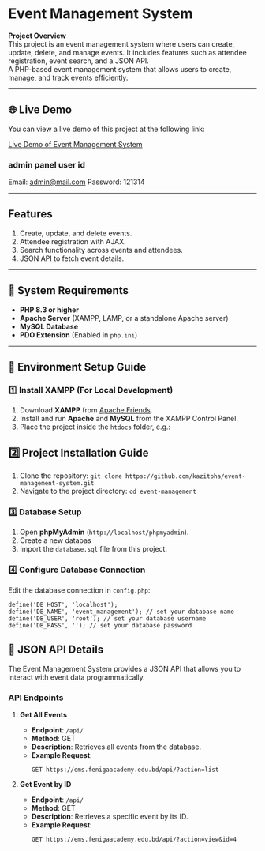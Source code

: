 # Event Management System

**Project Overview**  
This project is an event management system where users can create, update, delete, and manage events. It includes features such as attendee registration, event search, and a JSON API.  
A PHP-based event management system that allows users to create, manage, and track events efficiently.

---

## 🌐 Live Demo

You can view a live demo of this project at the following link:  

[Live Demo of Event Management System](https://ems.fenigaacademy.edu.bd/)

### admin panel user id
Email: admin@mail.com
Password: 121314

---

## Features

1. Create, update, and delete events.
2. Attendee registration with AJAX.
3. Search functionality across events and attendees.
4. JSON API to fetch event details.

---

## 📌 System Requirements
- **PHP 8.3 or higher**  
- **Apache Server** (XAMPP, LAMP, or a standalone Apache server)  
- **MySQL Database**  
- **PDO Extension** (Enabled in `php.ini`)  

---


## 🚀 Environment Setup Guide
### 1️⃣ Install XAMPP (For Local Development)
1. Download **XAMPP** from [Apache Friends](https://www.apachefriends.org/download.html).
2. Install and run **Apache** and **MySQL** from the XAMPP Control Panel.
3. Place the project inside the `htdocs` folder, e.g.:

##  2️⃣ Project Installation Guide
1. Clone the repository: ``` git clone https://github.com/kazitoha/event-management-system.git ```
2. Navigate to the project directory: ```cd event-management```

### 3️⃣ Database Setup
1. Open **phpMyAdmin** (`http://localhost/phpmyadmin`).
2. Create a new databas
3. Import the `database.sql` file from this project.

### 4️⃣ Configure Database Connection
Edit the database connection in `config.php`:

```
define('DB_HOST', 'localhost');
define('DB_NAME', 'event_management'); // set your database name
define('DB_USER', 'root'); // set your database username
define('DB_PASS', ''); // set your database password
```

## 📡 JSON API Details

The Event Management System provides a JSON API that allows you to interact with event data programmatically.

### API Endpoints
1. **Get All Events**
   - **Endpoint**: `/api/`
   - **Method**: GET
   - **Description**: Retrieves all events from the database.
   - **Example Request**:
     ```
     GET https://ems.fenigaacademy.edu.bd/api/?action=list
     ```

2. **Get Event by ID**
   - **Endpoint**: `/api/`
   - **Method**: GET
   - **Description**: Retrieves a specific event by its ID.
   - **Example Request**:
     ```
     GET https://ems.fenigaacademy.edu.bd/api/?action=view&id=4
     ```
